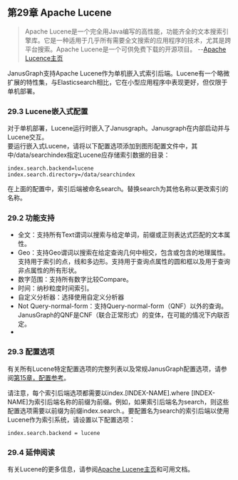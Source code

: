 第29章 Apache Lucene
---
>Apache Lucene是一个完全用Java编写的高性能，功能齐全的文本搜索引擎库。它是一种适用于几乎所有需要全文搜索的应用程序的技术，尤其是跨平台搜索。Apache Lucene是一个可供免费下载的开源项目。 
--[Apache Lucence主页](http://lucene.apache.org/)

JanusGraph支持Apache Lucene作为单机嵌入式索引后端。Lucene有一个略微扩展的特性集，与Elasticsearch相比，它在小型应用程序中表现更好，但仅限于单机部署。
### 29.3 Lucene嵌入式配置
对于单机部署，Lucene运行时嵌入了Janusgraph。Janusgraph在内部启动并与Lucene交互。  
要运行嵌入式Lucene，请将以下配置选项添加到图形配置文件中，其中/data/searchindex指定Lucene应存储索引数据的目录：
```
index.search.backend=lucene
index.search.directory=/data/searchindex
```
在上面的配置中，索引后端被命名search。替换search为其他名称以更改索引的名称。

### 29.2 功能支持
- 全文：支持所有Text谓词以搜索与给定单词，前缀或正则表达式匹配的文本属性。
- Geo：支持Geo谓词以搜索在给定查询几何中相交，包含或包含的地理属性。支持用于索引的点，线和多边形。支持用于查询点属性的圆和框以及用于查询非点属性的所有形状。
- 数字范围：支持所有数字比较Compare。
- 时间：纳秒粒度时间索引。
- 自定义分析器：选择使用自定义分析器
- Not Query-normal-form：支持Query-normal-form（QNF）以外的查询。JanusGraph的QNF是CNF（联合正常形式）的变体，在可能的情况下内联否定。
- 
### 29.3 配置选项
有关所有Lucene特定配置选项的完整列表以及常规JanusGraph配置选项，请参阅[第15章，配置参考](https://docs.janusgraph.org/latest/config-ref.html)。

请注意，每个索引后端选项都需要以index.[INDEX-NAME].where [INDEX-NAME]为索引后端名称的前缀为前缀。例如，如果索引后端名为search，则这些配置选项需要以前缀为前缀index.search.。要配置名为search的索引后端以使用Lucene作为索引系统，请设置以下配置选项：
```
index.search.backend = lucene
```

### 29.4 延伸阅读
有关Lucene的更多信息，请参阅[Apache Lucene主页](http://lucene.apache.org/)和可用文档。